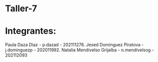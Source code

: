 # Taller-7
# Integrantes: 
Paula Daza Diaz - p.dazad - 202111276. Jesed Domínguez Piratova - j.dominguezp - 202011992. Natalia Mendivelso Grijalba - n.mendivelsog - 202112093
